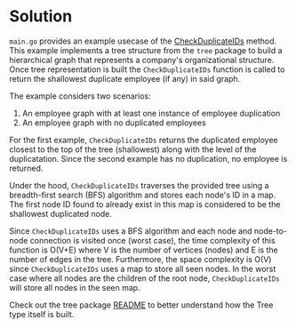 # Solution

`main.go` provides an example usecase of the [CheckDuplicateIDs](tree/search.go) method. This example implements a tree structure from the `tree` package to build a hierarchical graph that represents a company's organizational structure. Once tree representation is built the `CheckDuplicateIDs` function is called to return the shallowest duplicate employee (if any) in said graph.

The example considers two scenarios:
1. An employee graph with at least one instance of employee duplication
2. An employee graph with no duplicated employees

For the first example, `CheckDuplicateIDs` returns the duplicated employee closest to the top of the tree (shallowest) along with the level of the duplicatation. Since the second example has no duplication, no employee is returned.

Under the hood, `CheckDuplicateIDs` traverses the provided tree using a breadth-first search (BFS) algorithm and stores each node's ID in a map. The first node ID found to already exist in this map is considered to be the shallowest duplicated node.

Since `CheckDuplicateIDs` uses a BFS algorithm and each node and node-to-node connection is visited once (worst case), the time complexity of this function is O(V+E) where V is the number of vertices (nodes) and E is the number of edges in the tree. Furthermore, the space complexity is O(V) since `CheckDuplicateIDs` uses a map to store all seen nodes. In the worst case where all nodes are the children of the root node, `CheckDuplicateIDs` will store all nodes in the seen map.

Check out the tree package [README](tree/README.md) to better understand how the Tree type itself is built.
